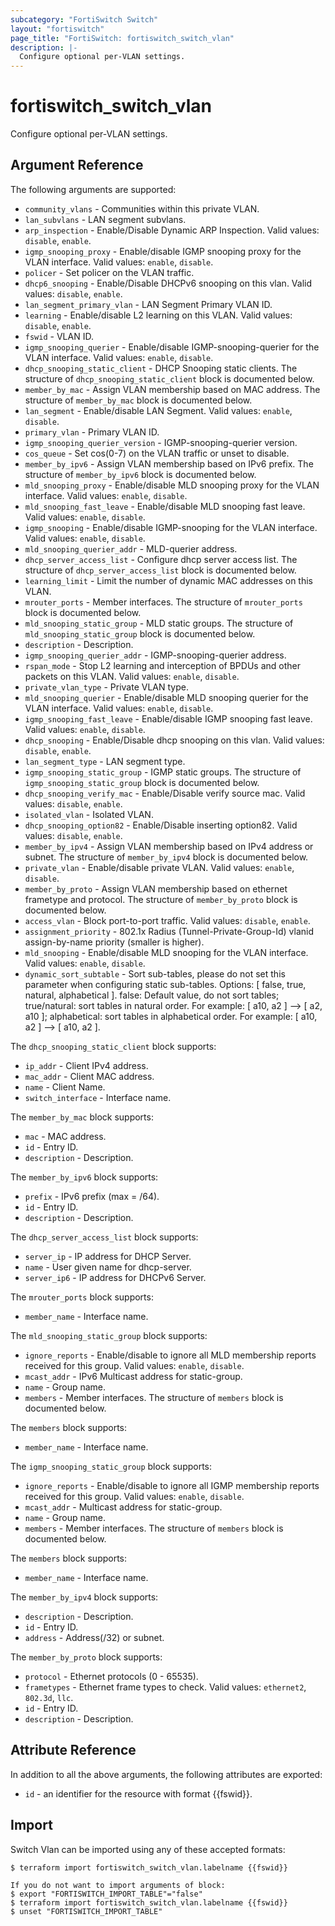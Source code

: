 ```yaml
---
subcategory: "FortiSwitch Switch"
layout: "fortiswitch"
page_title: "FortiSwitch: fortiswitch_switch_vlan"
description: |-
  Configure optional per-VLAN settings.
---
```


# fortiswitch_switch_vlan
Configure optional per-VLAN settings.

## Argument Reference

The following arguments are supported:

* `community_vlans` - Communities within this private VLAN.
* `lan_subvlans` - LAN segment subvlans.
* `arp_inspection` - Enable/Disable Dynamic ARP Inspection. Valid values: `disable`, `enable`.
* `igmp_snooping_proxy` - Enable/disable IGMP snooping proxy for the VLAN interface. Valid values: `enable`, `disable`.
* `policer` - Set policer on the VLAN traffic.
* `dhcp6_snooping` - Enable/Disable DHCPv6 snooping on this vlan. Valid values: `disable`, `enable`.
* `lan_segment_primary_vlan` - LAN Segment Primary VLAN ID.
* `learning` - Enable/disable L2 learning on this VLAN. Valid values: `disable`, `enable`.
* `fswid` - VLAN ID.
* `igmp_snooping_querier` - Enable/disable IGMP-snooping-querier for the VLAN interface. Valid values: `enable`, `disable`.
* `dhcp_snooping_static_client` - DHCP Snooping static clients. The structure of `dhcp_snooping_static_client` block is documented below.
* `member_by_mac` - Assign VLAN membership based on MAC address. The structure of `member_by_mac` block is documented below.
* `lan_segment` - Enable/disable LAN Segment. Valid values: `enable`, `disable`.
* `primary_vlan` - Primary VLAN ID.
* `igmp_snooping_querier_version` - IGMP-snooping-querier version.
* `cos_queue` - Set cos(0-7) on the VLAN traffic or unset to disable.
* `member_by_ipv6` - Assign VLAN membership based on IPv6 prefix. The structure of `member_by_ipv6` block is documented below.
* `mld_snooping_proxy` - Enable/disable MLD snooping proxy for the VLAN interface. Valid values: `enable`, `disable`.
* `mld_snooping_fast_leave` - Enable/disable MLD snooping fast leave. Valid values: `enable`, `disable`.
* `igmp_snooping` - Enable/disable IGMP-snooping for the VLAN interface. Valid values: `enable`, `disable`.
* `mld_snooping_querier_addr` - MLD-querier address.
* `dhcp_server_access_list` - Configure dhcp server access list. The structure of `dhcp_server_access_list` block is documented below.
* `learning_limit` - Limit the number of dynamic MAC addresses on this VLAN.
* `mrouter_ports` - Member interfaces. The structure of `mrouter_ports` block is documented below.
* `mld_snooping_static_group` - MLD static groups. The structure of `mld_snooping_static_group` block is documented below.
* `description` - Description.
* `igmp_snooping_querier_addr` - IGMP-snooping-querier address.
* `rspan_mode` - Stop L2 learning and interception of BPDUs and other packets on this VLAN. Valid values: `enable`, `disable`.
* `private_vlan_type` - Private VLAN type.
* `mld_snooping_querier` - Enable/disable MLD snooping querier for the VLAN interface. Valid values: `enable`, `disable`.
* `igmp_snooping_fast_leave` - Enable/disable IGMP snooping fast leave. Valid values: `enable`, `disable`.
* `dhcp_snooping` - Enable/Disable dhcp snooping on this vlan. Valid values: `disable`, `enable`.
* `lan_segment_type` - LAN segment type.
* `igmp_snooping_static_group` - IGMP static groups. The structure of `igmp_snooping_static_group` block is documented below.
* `dhcp_snooping_verify_mac` - Enable/Disable verify source mac. Valid values: `disable`, `enable`.
* `isolated_vlan` - Isolated VLAN.
* `dhcp_snooping_option82` - Enable/Disable inserting option82. Valid values: `disable`, `enable`.
* `member_by_ipv4` - Assign VLAN membership based on IPv4 address or subnet. The structure of `member_by_ipv4` block is documented below.
* `private_vlan` - Enable/disable private VLAN. Valid values: `enable`, `disable`.
* `member_by_proto` - Assign VLAN membership based on ethernet frametype and protocol. The structure of `member_by_proto` block is documented below.
* `access_vlan` - Block port-to-port traffic. Valid values: `disable`, `enable`.
* `assignment_priority` - 802.1x Radius (Tunnel-Private-Group-Id) vlanid assign-by-name priority (smaller is higher).
* `mld_snooping` - Enable/disable MLD snooping for the VLAN interface. Valid values: `enable`, `disable`.
* `dynamic_sort_subtable` - Sort sub-tables, please do not set this parameter when configuring static sub-tables. Options: [ false, true, natural, alphabetical ]. false: Default value, do not sort tables; true/natural: sort tables in natural order. For example: [ a10, a2 ] --> [ a2, a10 ]; alphabetical: sort tables in alphabetical order. For example: [ a10, a2 ] --> [ a10, a2 ].

The `dhcp_snooping_static_client` block supports:

* `ip_addr` - Client IPv4 address.
* `mac_addr` - Client MAC address.
* `name` - Client Name.
* `switch_interface` - Interface name.

The `member_by_mac` block supports:

* `mac` - MAC address.
* `id` - Entry ID.
* `description` - Description.

The `member_by_ipv6` block supports:

* `prefix` - IPv6 prefix (max = /64).
* `id` - Entry ID.
* `description` - Description.

The `dhcp_server_access_list` block supports:

* `server_ip` - IP address for DHCP Server.
* `name` - User given name for dhcp-server.
* `server_ip6` - IP address for DHCPv6 Server.

The `mrouter_ports` block supports:

* `member_name` - Interface name.

The `mld_snooping_static_group` block supports:

* `ignore_reports` - Enable/disable to ignore all MLD membership reports received for this group. Valid values: `enable`, `disable`.
* `mcast_addr` - IPv6 Multicast address for static-group.
* `name` - Group name.
* `members` - Member interfaces. The structure of `members` block is documented below.

The `members` block supports:

* `member_name` - Interface name.

The `igmp_snooping_static_group` block supports:

* `ignore_reports` - Enable/disable to ignore all IGMP membership reports received for this group. Valid values: `enable`, `disable`.
* `mcast_addr` - Multicast address for static-group.
* `name` - Group name.
* `members` - Member interfaces. The structure of `members` block is documented below.

The `members` block supports:

* `member_name` - Interface name.

The `member_by_ipv4` block supports:

* `description` - Description.
* `id` - Entry ID.
* `address` - Address(/32) or subnet.

The `member_by_proto` block supports:

* `protocol` - Ethernet protocols (0 - 65535).
* `frametypes` - Ethernet frame types to check. Valid values: `ethernet2`, `802.3d`, `llc`.
* `id` - Entry ID.
* `description` - Description.


## Attribute Reference

In addition to all the above arguments, the following attributes are exported:
* `id` - an identifier for the resource with format {{fswid}}.

## Import

Switch Vlan can be imported using any of these accepted formats:
```
$ terraform import fortiswitch_switch_vlan.labelname {{fswid}}

If you do not want to import arguments of block:
$ export "FORTISWITCH_IMPORT_TABLE"="false"
$ terraform import fortiswitch_switch_vlan.labelname {{fswid}}
$ unset "FORTISWITCH_IMPORT_TABLE"
```
